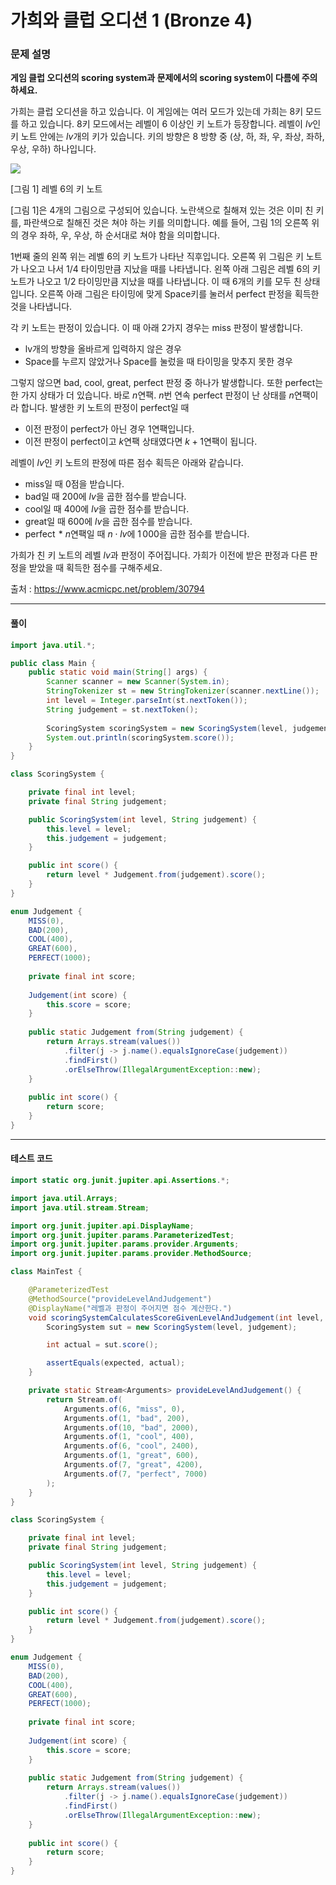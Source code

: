 # 가희와 클럽 오디션 1 (Bronze 4)

### 문제 설명

**게임 클럽 오디션의 scoring system과 문제에서의 scoring system이 다름에 주의하세요.**

가희는 클럽 오디션을 하고 있습니다. 이 게임에는 여러 모드가 있는데 가희는 8키 모드를 하고 있습니다. 8키 모드에서는 레벨이 6 이상인 키 노트가 등장합니다. 레벨이 $lv$인 키 노트 안에는 $lv$개의 키가 있습니다. 키의 방향은 8 방향 중 (상, 하, 좌, 우, 좌상, 좌하, 우상, 우하) 하나입니다.

<img src="https://u.acmicpc.net/69cb163b-a407-4318-9ed8-f03847fba2e1/1%20-%20%EB%B3%B5%EC%82%AC%EB%B3%B8.png">

[그림 1] 레벨 6의 키 노트

[그림 1]은 4개의 그림으로 구성되어 있습니다. 노란색으로 칠해져 있는 것은 이미 친 키를, 파란색으로 칠해진 것은 쳐야 하는 키를 의미합니다. 예를 들어, 그림 1의 오른쪽 위의 경우 좌하, 우, 우상, 하 순서대로 쳐야 함을 의미합니다.

1번째 줄의 왼쪽 위는 레벨 6의 키 노트가 나타난 직후입니다. 오른쪽 위 그림은 키 노트가 나오고 나서 1/4 타이밍만큼 지났을 때를 나타냅니다. 왼쪽 아래 그림은 레벨 6의 키 노트가 나오고 1/2 타이밍만큼 지났을 때를 나타냅니다. 이 때 6개의 키를 모두 친 상태입니다. 오른쪽 아래 그림은 타이밍에 맞게 Space키를 눌러서 perfect 판정을 획득한 것을 나타냅니다.

각 키 노트는 판정이 있습니다. 이 때 아래 2가지 경우는 miss 판정이 발생합니다.

* lv개의 방향을 올바르게 입력하지 않은 경우
* Space를 누르지 않았거나 Space를 눌렀을 때 타이밍을 맞추지 못한 경우

그렇지 않으면 bad, cool, great, perfect 판정 중 하나가 발생합니다. 또한 perfect는 한 가지 상태가 더 있습니다. 바로 $n$연팩. $n$번 연속 perfect 판정이 난 상태를 $n$연팩이라 합니다. 발생한 키 노트의 판정이 perfect일 때

* 이전 판정이 perfect가 아닌 경우 $1$연팩입니다.
* 이전 판정이 perfect이고 $k$연팩 상태였다면 $k+1$연팩이 됩니다.

레벨이 $lv$인 키 노트의 판정에 따른 점수 획득은 아래와 같습니다.

* miss일 때 $0$점을 받습니다.
* bad일 때 $200$에 $lv$을 곱한 점수를 받습니다.
* cool일 때 $400$에 $lv$을 곱한 점수를 받습니다.
* great일 때 $600$에 $lv$을 곱한 점수를 받습니다.
* perfect
  * $n$연팩일 때 $n \cdot lv$에 $1\,000$을 곱한 점수를 받습니다.

가희가 친 키 노트의 레벨 $lv$과 판정이 주어집니다. 가희가 이전에 받은 판정과 다른 판정을 받았을 때 획득한 점수를 구해주세요.

출처 : https://www.acmicpc.net/problem/30794

---

#### 풀이
~~~java
import java.util.*;

public class Main {
    public static void main(String[] args) {
        Scanner scanner = new Scanner(System.in);
        StringTokenizer st = new StringTokenizer(scanner.nextLine());
        int level = Integer.parseInt(st.nextToken());
        String judgement = st.nextToken();
        
        ScoringSystem scoringSystem = new ScoringSystem(level, judgement);
        System.out.println(scoringSystem.score());
    }
}

class ScoringSystem {

    private final int level;
    private final String judgement;

    public ScoringSystem(int level, String judgement) {
        this.level = level;
        this.judgement = judgement;
    }

    public int score() {
        return level * Judgement.from(judgement).score();
    }
}

enum Judgement {
    MISS(0),
    BAD(200),
    COOL(400),
    GREAT(600),
    PERFECT(1000);
    
    private final int score;
    
    Judgement(int score) {
        this.score = score;
    }
    
    public static Judgement from(String judgement) {
        return Arrays.stream(values())
            .filter(j -> j.name().equalsIgnoreCase(judgement))
            .findFirst()
            .orElseThrow(IllegalArgumentException::new);
    }
    
    public int score() {
        return score;
    }
}
~~~

---

#### 테스트 코드
~~~java
import static org.junit.jupiter.api.Assertions.*;

import java.util.Arrays;
import java.util.stream.Stream;

import org.junit.jupiter.api.DisplayName;
import org.junit.jupiter.params.ParameterizedTest;
import org.junit.jupiter.params.provider.Arguments;
import org.junit.jupiter.params.provider.MethodSource;

class MainTest {

    @ParameterizedTest
    @MethodSource("provideLevelAndJudgement")
    @DisplayName("레벨과 판정이 주어지면 점수 계산한다.")
    void scoringSystemCalculatesScoreGivenLevelAndJudgement(int level, String judgement, int expected) {
        ScoringSystem sut = new ScoringSystem(level, judgement);

        int actual = sut.score();

        assertEquals(expected, actual);
    }

    private static Stream<Arguments> provideLevelAndJudgement() {
        return Stream.of(
            Arguments.of(6, "miss", 0),
            Arguments.of(1, "bad", 200),
            Arguments.of(10, "bad", 2000),
            Arguments.of(1, "cool", 400),
            Arguments.of(6, "cool", 2400),
            Arguments.of(1, "great", 600),
            Arguments.of(7, "great", 4200),
            Arguments.of(7, "perfect", 7000)
        );
    }
}

class ScoringSystem {

    private final int level;
    private final String judgement;

    public ScoringSystem(int level, String judgement) {
        this.level = level;
        this.judgement = judgement;
    }

    public int score() {
        return level * Judgement.from(judgement).score();
    }
}

enum Judgement {
    MISS(0),
    BAD(200),
    COOL(400),
    GREAT(600),
    PERFECT(1000);
    
    private final int score;
    
    Judgement(int score) {
        this.score = score;
    }
    
    public static Judgement from(String judgement) {
        return Arrays.stream(values())
            .filter(j -> j.name().equalsIgnoreCase(judgement))
            .findFirst()
            .orElseThrow(IllegalArgumentException::new);
    }
    
    public int score() {
        return score;
    }
}
~~~
